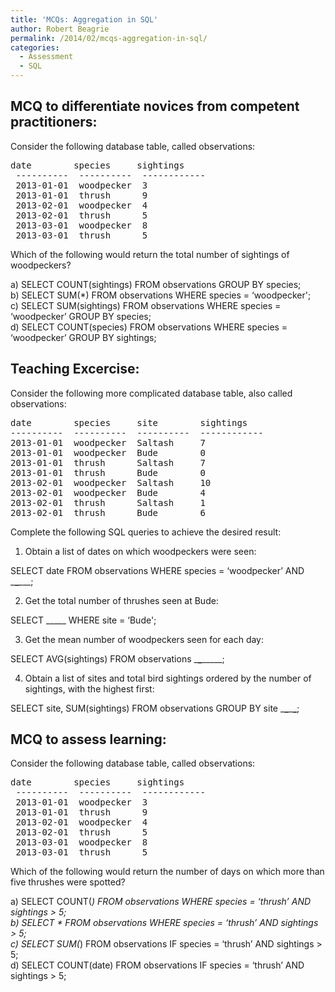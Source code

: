 ```yaml
---
title: 'MCQs: Aggregation in SQL'
author: Robert Beagrie
permalink: /2014/02/mcqs-aggregation-in-sql/
categories:
  - Assessment
  - SQL
---
```

## MCQ to differentiate novices from competent practitioners:

Consider the following database table, called observations:

<pre>date        species     sightings
 ----------  ----------  ------------
 2013-01-01  woodpecker  3
 2013-01-01  thrush      9
 2013-02-01  woodpecker  4
 2013-02-01  thrush      5
 2013-03-01  woodpecker  8
 2013-03-01  thrush      5</pre>

Which of the following would return the total number of sightings of woodpeckers?

a) SELECT COUNT(sightings) FROM observations GROUP BY species;  
b) SELECT SUM(*) FROM observations WHERE species = &#8216;woodpecker';  
c) SELECT SUM(sightings) FROM observations WHERE species = &#8216;woodpecker&#8217; GROUP BY species;  
d) SELECT COUNT(species) FROM observations WHERE species = &#8216;woodpecker&#8217; GROUP BY sightings;

## Teaching Excercise:

Consider the following more complicated database table, also called observations:

<pre>date        species     site        sightings
----------  ----------  ----------  ------------
2013-01-01  woodpecker  Saltash     7           
2013-01-01  woodpecker  Bude        0           
2013-01-01  thrush      Saltash     7           
2013-01-01  thrush      Bude        0           
2013-02-01  woodpecker  Saltash     10          
2013-02-01  woodpecker  Bude        4           
2013-02-01  thrush      Saltash     1           
2013-02-01  thrush      Bude        6</pre>

Complete the following SQL queries to achieve the desired result:

1) Obtain a list of dates on which woodpeckers were seen:

SELECT date FROM observations WHERE species = &#8216;woodpecker&#8217; AND \___\___\___;

2) Get the total number of thrushes seen at Bude:

SELECT \_____ WHERE site = &#8216;Bude';

3) Get the mean number of woodpeckers seen for each day:

SELECT AVG(sightings) FROM observations \___\___\_____;

4) Obtain a list of sites and total bird sightings ordered by the number of sightings, with the highest first:

SELECT site, SUM(sightings) FROM observations GROUP BY site \___\___\___\___;

## MCQ to assess learning:

Consider the following database table, called observations:

<pre>date        species     sightings
 ----------  ----------  ------------
 2013-01-01  woodpecker  3
 2013-01-01  thrush      9
 2013-02-01  woodpecker  4
 2013-02-01  thrush      5
 2013-03-01  woodpecker  8
 2013-03-01  thrush      5</pre>

Which of the following would return the number of days on which more than five thrushes were spotted?

a) SELECT COUNT(*) FROM observations WHERE species = &#8216;thrush&#8217; AND sightings > 5;  
b) SELECT * FROM observations WHERE species = &#8216;thrush&#8217; AND sightings > 5;  
c) SELECT SUM(*) FROM observations IF species = &#8216;thrush&#8217; AND sightings > 5;  
d) SELECT COUNT(date) FROM observations IF species = &#8216;thrush&#8217; AND sightings > 5;
